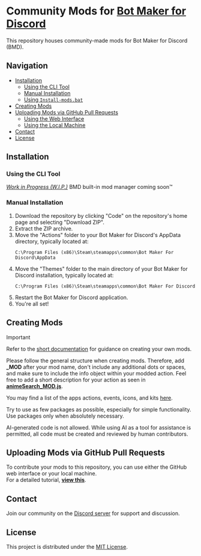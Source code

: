 # Community Mods for [Bot Maker for Discord](https://store.steampowered.com/app/2592170/Bot_Maker_For_Discord/)

This repository houses community-made mods for Bot Maker for Discord (BMD).

## Navigation

- [Installation](#installation)
  - [Using the CLI Tool](#using-the-cli-tool)
  - [Manual Installation](#manual-installation)
  - [Using `Install-mods.bat`](#using-install-modsbat-not-recommended)
- [Creating Mods](#creating-mods)
- [Uploading Mods via GitHub Pull Requests](#uploading-mods-via-github-pull-requests)
  - [Using the Web Interface](#using-the-web-interface)
  - [Using the Local Machine](#using-the-local-machine)
- [Contact](#contact)
- [License](#license)

## Installation

### Using the CLI Tool

[_Work in Progress (W.I.P.)_](https://github.com/qizzle/bmdm)
BMD built-in mod manager coming soon™️

### Manual Installation

1. Download the repository by clicking "Code" on the repository's home page and selecting "Download ZIP".
2. Extract the ZIP archive.
3. Move the "Actions" folder to your Bot Maker for Discord's AppData directory, typically located at:
   ```
   C:\Program Files (x86)\Steam\steamapps\common\Bot Maker For Discord\AppData
   ```
4. Move the "Themes" folder to the main directory of your Bot Maker for Discord installation, typically located at:
   ```
   C:\Program Files (x86)\Steam\steamapps\common\Bot Maker For Discord
   ```
5. Restart the Bot Maker for Discord application.
6. You're all set!

## Creating Mods

> [!IMPORTANT]
> Refer to the [short documentation](https://github.com/RatWasHere/bmods/blob/master/MODS.md) for guidance on creating your own mods.

Please follow the general structure when creating mods. Therefore, add **\_MOD** after your mod name, don't include any additional dots or spaces, and make sure to include the info object within your modded action.
Feel free to add a short description for your action as seen in [**animeSearch_MOD.js**](https://github.com/RatWasHere/bmods/blob/master/Actions/animeSearch_MOD.js).

You may find a list of the apps actions, events, icons, and kits [here](https://github.com/devvyyxyz/BMD-Actions).

Try to use as few packages as possible, especially for simple functionality. Use packages only when absolutely necessary.

AI-generated code is not allowed. While using AI as a tool for assistance is permitted, all code must be created and reviewed by human contributors.

## Uploading Mods via GitHub Pull Requests

To contribute your mods to this repository, you can use either the GitHub web interface or your local machine.\
For a detailed tutorial, [**view this**](https://github.com/RatWasHere/bmods/blob/master/UPLOAD.md).

## Contact

Join our community on the [Discord server](https://discord.gg/whtjS7BW3u) for support and discussion.

## License

This project is distributed under the [MIT License](https://github.com/RatWasHere/bmods/blob/master/LICENSE).
